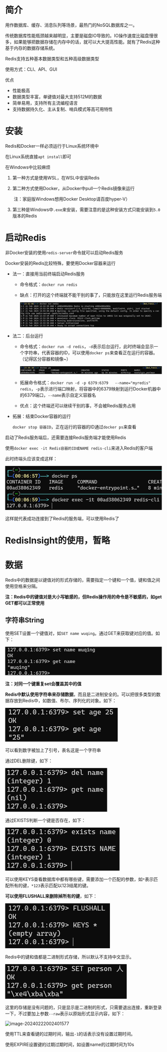 # 简介

用作数据库、缓存、消息队列等场景，最热门的NoSQL数据库之一。

传统数据库性能瓶颈越来越明显，主要是磁盘IO导致的。IO操作速度比磁盘慢很多，如果能够把数据存储在内存中的话，就可以大大提高性能。就有了Redis这种基于内存的数据存储系统。

Redis支持五种基本数据类型和五种高级数据类型

使用方式：CLI、API、GUI

优点

- 性能极高
- 数据类型丰富，单键值对最大支持512M的数据
- 简单易用，支持所有主流编程语言
- 支持数据持久化、主从复制、哨兵模式等高可用特性



# 安装

Redis和Docker一样必须运行于Linux系统环境中

在Linux系统直接`apt install`即可

在Windows中比较麻烦

1. 第一种方式是使用WSL，在WSL中安装Redis

2. 第二种方式使用Docker，从Docker中pull一个Redis镜像来运行

   ​	注：家庭版Windows想用Docker Desktop请百度hyper-V）

3. 第三种是Windows中`.exe`来安装，需要注意的是这种安装方式只能安装到`5.0`版本的Redis



# 启动Redis

非Docker安装的使用`redis-server`命令就可以启动Redis服务

Docker安装的Redis比较特殊，要使用Docker容器来运行

- 法一：直接用当前终端启动Redis服务

  - 命令格式：`docker run redis`

  - 缺点：打开的这个终端就不能干别的事了，只能放在这里运行Redis服务端

    ![image-20240221235413916](.\images\image-20240221235413916.png)

- 法二：后台运行

  - 命令格式：`docker run -d redis`，`-d`表示后台运行，此时终端会显示一个字符串，代表容器的ID，可以使用`docker ps`来查看正在运行的容器。（记得区分容器和镜像~）

    ![image-20240221235645754](.\images\image-20240221235645754.png)

  - 拓展命令格式：`docker run -d -p 6379:6379   --name="myredis"  redis`，`-p`表示进行端口映射，将容器中的6379映射到运行Docker机器中的6379端口，`--name`表示自定义容器名

  - 优点：这个终端还可以继续干别的事，不会被Redis服务占用

- 拓展：结束Docker容器的运行

  `docker stop 容器ID`，正在运行的容器的ID通过`docker ps`来查看

启动了Redis服务端后，还需要连接Redis服务端才能使用Redis

使用`docker exec -it Redis容器的ID或NAME redis-cli`来进入Redis的客户端

此时终端头应该变成这样：

![image-20240222000708811](.\images\image-20240222000708811.png)

这样就代表成功连接到了Redis的服务端，可以使用Redis了

# RedisInsight的使用，暂略





# 数据

Redis中的数据是以键值对的形式存储的，需要指定一个键和一个值，键和值之间使用空格来分隔。

**注：Redis中的键值对是大小写敏感的，但Redis操作用的命令是不敏感的，如get GET都可以正常使用**

## 字符串String

使用SET设置一个键值对，如`SET name wuqing`。通过GET来获取键对应的值。如下：

![image-20240222001159683](.\images\image-20240222001159683.png)

**注：对同一个键重复set会覆盖其中的值**

**Redis中默认使用字符串来存储数据**，而且是二进制安全的。可以把很多类型的数据存放到Redis中，如数值、布尔、序列化的对象。如下：

![image-20240222001443842](.\images\image-20240222001443842.png)

可以看到数字被加上了引号，表名这是一个字符串

通过DEL删除键，如下：

![image-20240222001532192](.\images\image-20240222001532192.png)

通过EXISTS判断一个键是否存在，如下：

![image-20240222001803022](.\images\image-20240222001803022.png)

可以使用KEYS查看数据库中都有哪些键，需要添加一个匹配的参数，如`*`表示匹配所有的键，`*123`表示匹配以123结尾的键。

**可以使用FLUSHALL来删除掉所有的键**，如下：

![image-20240222002048793](.\images\image-20240222002048793.png)

Redis中的键和值都是二进制形式存储，所以默认不支持中文显示。

![image-20240222002219528](.\images\image-20240222002219528.png)

这里的存储是没有问题的，只是显示是二进制的形式，只需要退出连接，重新登录一下，不过要加上参数`--raw`表示以原始形式显示内容，如下：

![image-20240222002401577](D:\Working\文件\Markdown文件\images\image-20240222002401577.png)

使用TTL来查看键的过期时间，输出`-1`的话表示没有设置过期时间。

使用EXPIRE设置键的过期过期时间，如设置name的过期时间为10s

